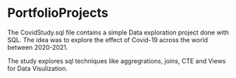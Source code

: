 # PortfolioProjects

The CovidStudy.sql file contains a simple Data exploration project done with SQL. The idea was to explore the effect of Covid-19 across the world between 2020-2021.

The study explores sql techniques like aggregrations, joins, CTE and Views for Data Visulization.
